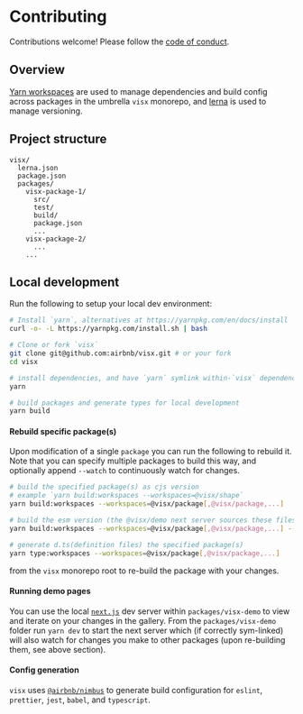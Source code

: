# Contributing

Contributions welcome! Please follow the [code of conduct](./CODE_OF_CONDUCT.md).

## Overview

[Yarn workspaces](https://yarnpkg.com/lang/en/docs/workspaces/) are used to manage dependencies and
build config across packages in the umbrella `visx` monorepo, and
[lerna](https://github.com/lerna/lerna/) is used to manage versioning.

## Project structure

```
visx/
  lerna.json
  package.json
  packages/
    visx-package-1/
      src/
      test/
      build/
      package.json
      ...
    visx-package-2/
      ...
    ...
```

## Local development

Run the following to setup your local dev environment:

```sh
# Install `yarn`, alternatives at https://yarnpkg.com/en/docs/install
curl -o- -L https://yarnpkg.com/install.sh | bash

# Clone or fork `visx`
git clone git@github.com:airbnb/visx.git # or your fork
cd visx

# install dependencies, and have `yarn` symlink within-`visx` dependencies
yarn

# build packages and generate types for local development
yarn build
```

#### Rebuild specific package(s)

Upon modification of a single `package` you can run the following to rebuild it. Note that you can
specify multiple packages to build this way, and optionally append `--watch` to continuously watch
for changes.

```sh
# build the specified package(s) as cjs version
# example `yarn build:workspaces --workspaces=@visx/shape`
yarn build:workspaces --workspaces=@visx/package[,@visx/package,...]

# build the esm version (the @visx/demo next server sources these files)
yarn build:workspaces --workspaces=@visx/package[,@visx/package,...] --esm

# generate d.ts(definition files) the specified package(s)
yarn type:workspaces --workspaces=@visx/package[,@visx/package,...]
```

from the `visx` monorepo root to re-build the package with your changes.

#### Running demo pages

You can use the local [`next.js`](https://nextjs.org) dev server within `packages/visx-demo` to view
and iterate on your changes in the gallery. From the `packages/visx-demo` folder run `yarn dev` to
start the next server which (if correctly sym-linked) will also watch for changes you make to other
packages (upon re-building them, see above section).

#### Config generation

`visx` uses [`@airbnb/nimbus`](https://github.com/airbnb/nimbus) to generate build configuration for
`eslint`, `prettier`, `jest`, `babel`, and `typescript`.
